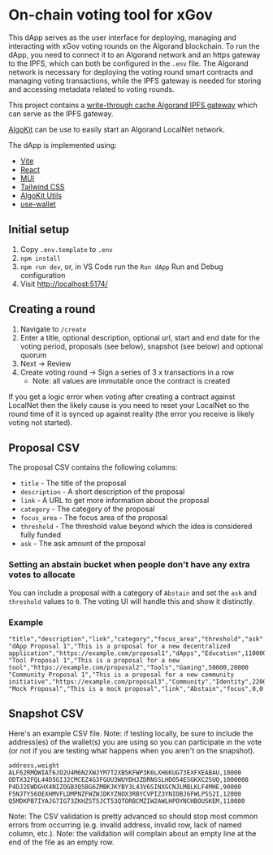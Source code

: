 # On-chain voting tool for xGov

This dApp serves as the user interface for deploying, managing and interacting with xGov voting rounds on the Algorand blockchain. To run the dApp, you need to connect it to an Algorand network and an https gateway to the IPFS, which can both be configured in the `.env` file. The Algorand network is necessary for deploying the voting round smart contracts and managing voting transactions, while the IPFS gateway is needed for storing and accessing metadata related to voting rounds.

This project contains a [write-through cache Algorand IPFS gateway](../voting-metadata-api/README.md) which can serve as the IPFS gateway.

[AlgoKit](https://github.com/algorandfoundation/algokit-cli#install) can be use to easily start an Algorand LocalNet network.

The dApp is implemented using:

- [Vite](https://vitejs.dev/)
- [React](https://react.dev/)
- [MUI](https://mui.com/)
- [Tailwind CSS](https://tailwindcss.com/)
- [AlgoKit Utils](https://github.com/algorandfoundation/algokit-utils-ts)
- [use-wallet](https://github.com/TxnLab/use-wallet)

## Initial setup

1. Copy `.env.template` to `.env`
2. `npm install`
3. `npm run dev`, or, in VS Code run the `Run dApp` Run and Debug configuration
4. Visit <http://localhost:5174/>

## Creating a round

1. Navigate to `/create`
2. Enter a title, optional description, optional url, start and end date for the voting period, proposals (see below), snapshot (see below) and optional quorum
3. Next -> Review
4. Create voting round -> Sign a series of 3 x transactions in a row
   - Note: all values are immutable once the contract is created

If you get a logic error when voting after creating a contract against LocalNet then the likely cause is you need to reset your LocalNet so the round time of it is synced up against reality (the error you receive is likely voting not started).

## Proposal CSV

The proposal CSV contains the following columns:

- `title` - The title of the proposal
- `description` - A short description of the proposal
- `link` - A URL to get more information about the proposal
- `category` - The category of the proposal
- `focus_area` - The focus area of the proposal
- `threshold` - The threshold value beyond which the idea is considered fully funded
- `ask` - The ask amount of the proposal

### Setting an abstain bucket when people don't have any extra votes to allocate

You can include a proposal with a category of `Abstain` and set the `ask` and `threshold` values to `0`. The voting UI will handle this and show it distinctly.

### Example

```csv
"title","description","link","category","focus_area","threshold","ask"
"dApp Proposal 1","This is a proposal for a new decentralized application","https://example.com/proposal1","dApps","Education",110000,50000
"Tool Proposal 1","This is a proposal for a new tool","https://example.com/proposal2","Tools","Gaming",50000,20000
"Community Proposal 1","This is a proposal for a new community initiative","https://example.com/proposal3","Community","Identity",2200000,100000
"Mock Proposal","This is a mock proposal","link","Abstain","focus",0,0
```

## Snapshot CSV

Here's an example CSV file. Note: if testing locally, be sure to include the address(es) of the wallet(s) you are using so you can participate in the vote (or not if you are testing what happens when you aren't on the snapshot).

```csv
address,weight
ALF62RMQWIAT6JO2U4M6N2XWJYM7T2XB5KFWP3K6LXH6KUG73EXFXEABAU,10000
ODTX32FQL44D5GIJ2CMCEZ4G3FGUU3WUYDHJZDRNSSLHDO54ESGKXC25UQ,1000000
P4DJ2EWDGHX4NIZOGB3Q5BG6ZMBKJKYBY3L43V6SINXGCNJLMBLKLF4MHE,90000
F5NJTY56OEXHMVFLDMPNZFWZWJDKYZNOX3RBYCVPIZ3YNIOBJ6FWLPSS2I,12000
Q5MDKPB7IYAJG7IG73ZKHZSTSJCT53QTORBCMZIW2AWLHPOYNCHBOUSKEM,110000
```

Note: The CSV validation is pretty advanced so should stop most common errors from occurring (e.g. invalid address, invalid row, lack of named column, etc.). Note: the validation will complain about an empty line at the end of the file as an empty row.

